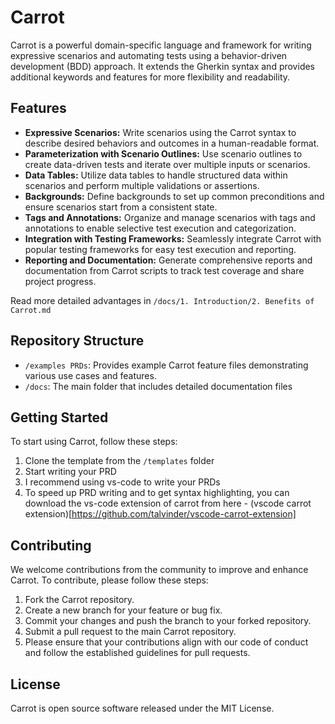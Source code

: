 # Carrot

Carrot is a powerful domain-specific language and framework for writing expressive scenarios and automating tests using a behavior-driven development (BDD) approach. It extends the Gherkin syntax and provides additional keywords and features for more flexibility and readability.

## Features

- **Expressive Scenarios:** Write scenarios using the Carrot syntax to describe desired behaviors and outcomes in a human-readable format.
- **Parameterization with Scenario Outlines:** Use scenario outlines to create data-driven tests and iterate over multiple inputs or scenarios.
- **Data Tables:** Utilize data tables to handle structured data within scenarios and perform multiple validations or assertions.
- **Backgrounds:** Define backgrounds to set up common preconditions and ensure scenarios start from a consistent state.
- **Tags and Annotations:** Organize and manage scenarios with tags and annotations to enable selective test execution and categorization.
- **Integration with Testing Frameworks:** Seamlessly integrate Carrot with popular testing frameworks for easy test execution and reporting.
- **Reporting and Documentation:** Generate comprehensive reports and documentation from Carrot scripts to track test coverage and share project progress.

Read more detailed advantages in `/docs/1. Introduction/2. Benefits of Carrot.md`

## Repository Structure

- `/examples PRDs`: Provides example Carrot feature files demonstrating various use cases and features.
- `/docs`: The main folder that includes detailed documentation files


## Getting Started

To start using Carrot, follow these steps:

1. Clone the template from the `/templates` folder
2. Start writing your PRD
3. I recommend using vs-code to write your PRDs
4. To speed up PRD writing and to get syntax highlighting, you can download the vs-code extension of carrot from here - (vscode carrot extension)[https://github.com/talvinder/vscode-carrot-extension]


## Contributing
We welcome contributions from the community to improve and enhance Carrot. To contribute, please follow these steps:

1. Fork the Carrot repository.
2. Create a new branch for your feature or bug fix.
3. Commit your changes and push the branch to your forked repository.
4. Submit a pull request to the main Carrot repository.
5. Please ensure that your contributions align with our code of conduct and follow the established guidelines for pull requests.

## License
Carrot is open source software released under the MIT License.

